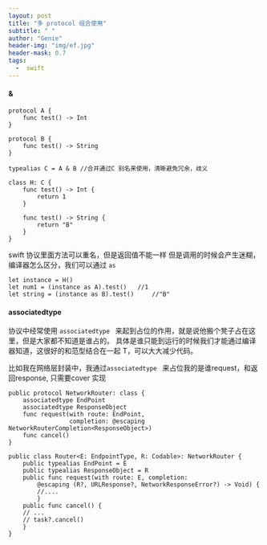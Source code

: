 ```yaml
---
layout: post
title: "多 protocol 组合使用"
subtitle: " "
author: "Genie"
header-img: "img/ef.jpg"
header-mask: 0.7
tags:
  -  swift
---
```


#### &
```
protocol A {
    func test() -> Int
}

protocol B {
    func test() -> String
}

typealias C = A & B //合并通过C 别名来使用，清晰避免冗余，歧义

class H: C {
    func test() -> Int {
        return 1
    }

    func test() -> String {
        return "B"
    }
}
```

swift 协议里面方法可以重名，但是返回值不能一样
但是调用的时候会产生迷糊，编译器怎么区分，我们可以通过 `as`

```
let instance = H()
let num1 = (instance as A).test() 	//1
let string = (instance as B).test() 	//"B"
```

#### associatedtype
协议中经常使用 `associatedtype ` 来起到占位的作用，就是说他搬个凳子占在这里，但是大家都不知道是谁占的。
具体是谁只能到运行的时候我们才能通过编译器知道，这很好的和范型结合在一起 T，可以大大减少代码。

比如我在网络层封装中，我通过`associatedtype ` 来占位我的是谁request，和返回response, 只需要cover 实现
```
public protocol NetworkRouter: class {
    associatedtype EndPoint
    associatedtype ResponseObject
    func request(with route: EndPoint,
                 completion: @escaping NetworkRouterCompletion<ResponseObject>)
    func cancel()
}
```

```
public class Router<E: EndpointType, R: Codable>: NetworkRouter {
    public typealias EndPoint = E
    public typealias ResponseObject = R
    public func request(with route: E, completion:
        @escaping (R?, URLResponse?, NetworkResponseError?) -> Void) {
        //....
        }
    public func cancel() {
    // ...
    // task?.cancel()
    }
}
```